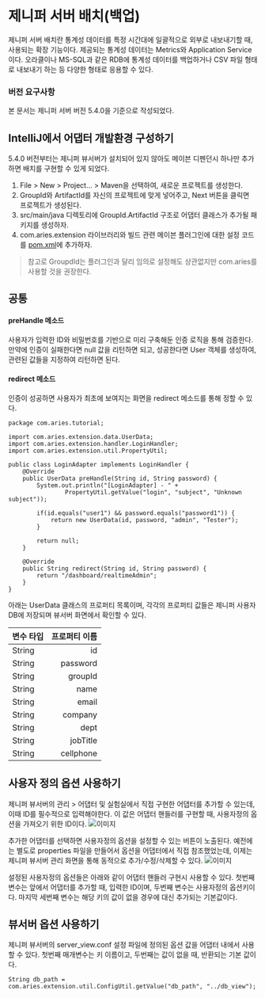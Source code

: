 # 제니퍼 서버 배치(백업)

제니퍼 서버 배치란 통계성 데이터를 특정 시간대에 일괄적으로 외부로 내보내기할 때, 사용되는 확장 기능이다. 제공되는 통계성 데이터는 Metrics와 Application Service이다. 오라클이나 MS-SQL과 같은 RDB에 통계성 데이터를 백업하거나 CSV 파일 형태로 내보내기 하는 등 다양한 형태로 응용할 수 있다.

### 버전 요구사항

본 문서는 제니퍼 서버 버전 5.4.0을 기준으로 작성되었다.


## IntelliJ에서 어댑터 개발환경 구성하기

5.4.0 버전부터는 제니퍼 뷰서버가 설치되어 있지 않아도 메이븐 디펜던시 하나만 추가하면 배치를 구현할 수 있게 되었다.

1. File > New > Project... > Maven을 선택하여, 새로운 프로젝트를 생성한다.
2. GroupId와 ArtifactId를 자신의 프로젝트에 맞게 넣어주고, Next 버튼을 클릭면 프로젝트가 생성된다.
3. src/main/java 디렉토리에 GroupId.ArtifactId 구조로 어댑터 클래스가 추가될 패키지를 생성하자.
4. com.aries.extension 라이브러리와 빌드 관련 메이븐 플러그인에 대한 설정 코드를 [pom.xml](https://github.com/jennifersoft/jennifer-view-batch-tutorial/blob/master/pom.xml)에 추가하자.
> 참고로 GroupdId는 플러그인과 달리 임의로 설정해도 상관없지만 com.aries를 사용할 것을 권장한다.


## 공통

#### preHandle 메소드

사용자가 입력한 ID와 비밀번호를 기반으로 미리 구축해둔 인증 로직을 통해 검증한다. 만약에 인증이 실패한다면 null 값을 리턴하면 되고, 성공한다면 User 객체를 생성하여, 관련된 값들을 지정하여 리턴하면 된다.

#### redirect 메소드

인증이 성공하면 사용자가 최초에 보여지는 화면을 redirect 메소드를 통해 정할 수 있다.

    package com.aries.tutorial;

    import com.aries.extension.data.UserData;
    import com.aries.extension.handler.LoginHandler;
    import com.aries.extension.util.PropertyUtil;

    public class LoginAdapter implements LoginHandler {
        @Override
        public UserData preHandle(String id, String password) {
            System.out.println("[LoginAdapter] - " +
                    PropertyUtil.getValue("login", "subject", "Unknown subject"));

            if(id.equals("user1") && password.equals("password1")) {
                return new UserData(id, password, "admin", "Tester");
            }

            return null;
        }

        @Override
        public String redirect(String id, String password) {
            return "/dashboard/realtimeAdmin";
        }
    }

아래는 UserData 클래스의 프로퍼티 목록이며, 각각의 프로퍼티 값들은 제니퍼 사용자 DB에 저장되며 뷰서버 화면에서 확인할 수 있다.

| 변수 타입 | 프로퍼티 이름 |
|:-------|-------:|
| String | id |
| String | password |
| String | groupId |
| String | name |
| String | email |
| String | company |
| String | dept |
| String | jobTitle |
| String | cellphone |

## 사용자 정의 옵션 사용하기

제니퍼 뷰서버의 관리 > 어댑터 및 실험실에서 직접 구현한 어댑터를 추가할 수 있는데, 이때 ID를 필수적으로 입력해야한다. 이 값은 어댑터 핸들러를 구현할 때, 사용자정의 옵션을 가져오기 위한 ID이다.
![이미지](https://raw.githubusercontent.com/jennifersoft/jennifer-extension-manuals/master/res/img/view_server_adapter/4.png)

추가한 어댑터를 선택하면 사용자정의 옵션을 설정할 수 있는 버튼이 노출된다. 예전에는 별도로 properties 파일을 만들어서 옵션을 어댑터에서 직접 참조했었는데, 이제는 제니퍼 뷰서버 관리 화면을 통해 동적으로 추가/수정/삭제할 수 있다.
![이미지](https://raw.githubusercontent.com/jennifersoft/jennifer-extension-manuals/master/res/img/view_server_adapter/5.png)

설정된 사용자정의 옵션들은 아래와 같이 어댑터 핸들러 구현시 사용할 수 있다. 첫번째 변수는 앞에서 어댑터를 추가할 때, 입력한 ID이며, 두번째 변수는 사용자정의 옵션키이다. 마지막 세번째 변수는 해당 키의 값이 없을 경우에 대신 추가되는 기본값이다.

## 뷰서버 옵션 사용하기

제니퍼 뷰서버의 server_view.conf 설정 파일에 정의된 옵션 값을 어댑터 내에서 사용할 수 있다. 첫번째 매개변수는 키 이름이고, 두번째는 값이 없을 때, 반환되는 기본 값이다.

    String db_path = com.aries.extension.util.ConfigUtil.getValue("db_path", "../db_view");
